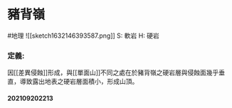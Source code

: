 # 豬背嶺
#地理 
![[sketch1632146393587.png]]
S: 軟岩
H: 硬岩
### 定義:
因[[差異侵蝕]]形成，與[[單面山]]不同之處在於豬背嶺之硬岩層與侵蝕面幾乎垂直，導致露出地表之硬岩層面積小，形成山頂。

#### 202109202213
